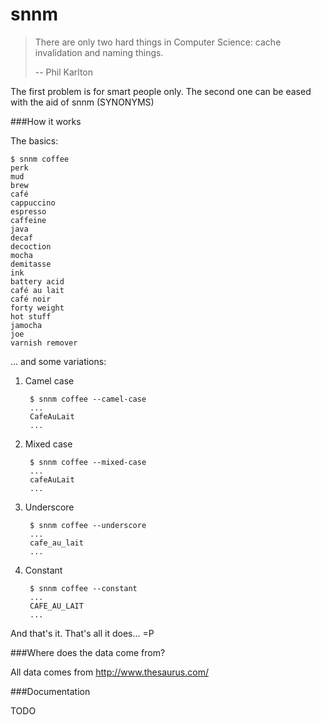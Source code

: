 snnm
====

> There are only two hard things in Computer Science: cache invalidation and naming things.
>
> -- Phil Karlton


The first problem is for smart people only. The second one can be eased with the aid of snnm (SYNONYMS)


###How it works

The basics:

    $ snnm coffee
	perk
	mud
	brew
	café
	cappuccino
	espresso
	caffeine
	java
	decaf
	decoction
	mocha
	demitasse
	ink
	battery acid
	café au lait
	café noir
	forty weight
	hot stuff
	jamocha
	joe
	varnish remover

... and some variations:

1. Camel case

	    $ snnm coffee --camel-case
		...
		CafeAuLait
		...

2. Mixed case

    	$ snnm coffee --mixed-case
		...
		cafeAuLait
		...

3. Underscore

    	$ snnm coffee --underscore
		...
		cafe_au_lait
		...

4. Constant

		$ snnm coffee --constant
		...
		CAFE_AU_LAIT
		...



And that's it. That's all it does... =P

###Where does the data come from?

All data comes from http://www.thesaurus.com/


###Documentation

TODO
